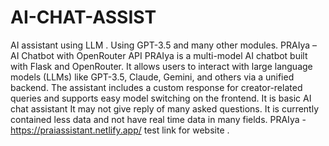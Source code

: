 # AI-CHAT-ASSIST
AI assistant using LLM . Using GPT-3.5 and many other modules. PRAIya – AI Chatbot with OpenRouter API
PRAIya is a multi-model AI chatbot built with Flask and OpenRouter. It allows users to interact with large language models (LLMs) like GPT-3.5, Claude, Gemini, and others via a unified backend. The assistant includes a custom response for creator-related queries and supports easy model switching on the frontend.
It is basic AI chat assistant It may not give reply of many asked questions. It is currently contained less data and not have real time data in many fields. 
PRAIya - https://praiassistant.netlify.app/ test link for website .
